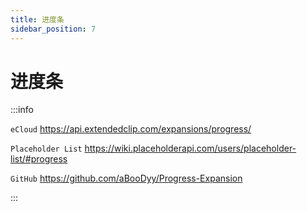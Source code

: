 ```yaml
---
title: 进度条
sidebar_position: 7
---
```


# 进度条

:::info

`eCloud` https://api.extendedclip.com/expansions/progress/

`Placeholder List` https://wiki.placeholderapi.com/users/placeholder-list/#progress

`GitHub` https://github.com/aBooDyy/Progress-Expansion

:::
